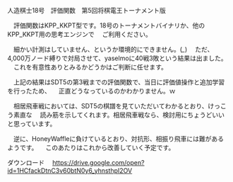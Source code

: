 人造棋士18号　評価関数　第5回将棋電王トーナメント版

　評価関数はKPP_KKPT型です。18号のトーナメントバイナリか、他のKPP_KKPT用の思考エンジンで
　ご利用ください。

　細かい計測はしていません、というか環境的にできません。(*_*)
　ただ、4,000万ノード縛りで対局させて、yaselmoに40戦3敗という結果は出ました。
　これを有意性ありとみるかどうかはご判断に任せます。

　上記の結果はSDT5の第3戦までの評価関数で、当日に評価値操作と追加学習を行ったため、
　正直どうなっているのかわかりません。ｗ

　相居飛車戦においては、SDT5の棋譜を見ていただいてわかるとおり、けっこう素直な
　読み筋を示してくれます。相居飛車戦なら、検討用にちょうどいいと思っています。

　逆に、HoneyWaffleに負けているとおり、対抗形、相振り飛車には難があるようです。
　このあたりはこれから改善していく予定です。

ダウンロード
　https://drive.google.com/open?id=1HCfackDtnC3v60btN0y6_yhnsthpI2OV
